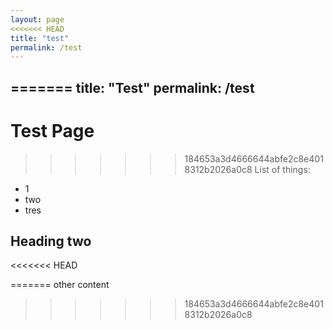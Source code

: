 ```yaml
---
layout: page
<<<<<<< HEAD
title: "test"
permalink: /test
---
```


=======
title: "Test"
permalink: /test
---
# Test Page
>>>>>>> 184653a3d4666644abfe2c8e4018312b2026a0c8
List of things:
* 1
* two
* tres
## Heading two
<<<<<<< HEAD



=======
other content
>>>>>>> 184653a3d4666644abfe2c8e4018312b2026a0c8
